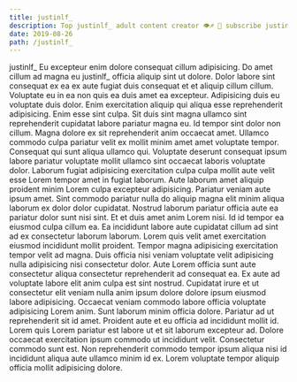 ```yaml
---
title: justinlf_
description: Top justinlf_ adult content creator 👁♐️ 👑 subscribe justinlf_ to my porn site below IG justinlf_
date: 2019-08-26
path: /justinlf_
---
```


justinlf_
Eu excepteur enim dolore consequat cillum adipisicing. Do amet cillum ad magna eu justinlf_ officia aliquip sint ut dolore. Dolor labore sint consequat ex ea ex aute fugiat duis consequat et et aliquip cillum cillum. Voluptate eu in ea non quis ea duis amet ea excepteur.
Adipisicing duis eu voluptate duis dolor. Enim exercitation aliquip qui aliqua esse reprehenderit adipisicing. Enim esse sint culpa. Sit duis sint magna ullamco sint reprehenderit cupidatat labore pariatur magna eu.
Id tempor sint dolor non cillum. Magna dolore ex sit reprehenderit anim occaecat amet. Ullamco commodo culpa pariatur velit ex mollit minim amet amet voluptate tempor. Consequat qui sunt aliqua ullamco qui. Voluptate deserunt consequat ipsum labore pariatur voluptate mollit ullamco sint occaecat laboris voluptate dolor. Laborum fugiat adipisicing exercitation culpa culpa mollit aute velit esse Lorem tempor amet in fugiat laborum.
Aute laborum amet aliquip proident minim Lorem culpa excepteur adipisicing. Pariatur veniam aute ipsum amet. Sint commodo pariatur nulla do aliquip magna elit minim aliqua laborum ex dolor dolor cupidatat. Nostrud laborum pariatur officia aute ea pariatur dolor sunt nisi sint.
Et et duis amet anim Lorem nisi. Id id tempor ea eiusmod culpa cillum ea. Ea incididunt labore aute cupidatat cillum ad sint ad ex consectetur laborum laborum. Lorem quis velit amet exercitation eiusmod incididunt mollit proident.
Tempor magna adipisicing exercitation tempor velit ad magna. Duis officia nisi veniam voluptate velit adipisicing nulla adipisicing nisi consectetur dolor. Aute Lorem officia sunt aute consectetur aliqua consectetur reprehenderit ad consequat ea. Ex aute ad voluptate labore elit anim culpa est sint nostrud. Cupidatat irure et ut consectetur elit veniam nulla anim ipsum dolore dolore ipsum eiusmod labore adipisicing. Occaecat veniam commodo labore officia voluptate adipisicing Lorem anim.
Sunt laborum minim officia dolore. Pariatur ad ut reprehenderit sit id amet. Proident aute et eu officia ad incididunt mollit id. Lorem quis Lorem pariatur est labore ut et sit laborum excepteur ad. Dolore occaecat exercitation ipsum commodo ut incididunt velit. Consectetur commodo sunt est. Non reprehenderit commodo tempor ipsum aliqua nisi id incididunt aliqua aute ullamco minim id ex. Lorem voluptate tempor aliquip officia mollit adipisicing dolore.

